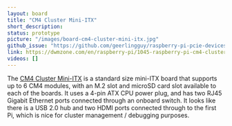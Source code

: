 ```yaml
---
layout: board
title: "CM4 Cluster Mini-ITX"
short_description:
status: prototype
picture: "/images/board-cm4-cluster-mini-itx.jpg"
github_issue: "https://github.com/geerlingguy/raspberry-pi-pcie-devices/issues/425"
link: https://dwmzone.com/en/raspberry-pi/1045-raspberry-pi-cm4-cluster-mini-itx-board-6-rpi-cm4-supported.html
videos: []
---
```

The [CM4 Cluster Mini-ITX](https://dwmzone.com/en/raspberry-pi/1045-raspberry-pi-cm4-cluster-mini-itx-board-6-rpi-cm4-supported.html) is a standard size mini-ITX board that supports up to 6 CM4 modules, with an M.2 slot and microSD card slot available to each of the boards. It uses a 4-pin ATX CPU power plug, and has two RJ45 Gigabit Ethernet ports connected through an onboard switch. It looks like there is a USB 2.0 hub and two HDMI ports connected through to the first Pi, which is nice for cluster management / debugging purposes.
